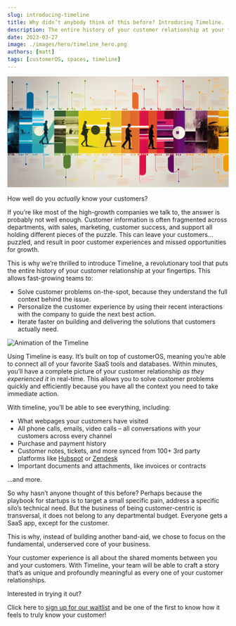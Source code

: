 ```yaml
---
slug: introducing-timeline
title: Why didn’t anybody think of this before? Introducing Timeline.
description: The entire history of your customer relationship at your fingertips.
date: 2023-03-27
image: ./images/hero/timeline_hero.png
authors: [matt]
tags: [customerOS, spaces, timeline]
---
```


![Timeline hero image](images/hero/timeline-hero.jpg)

How well do you *actually* know your customers?

If you’re like most of the high-growth companies we talk to, the answer is probably not well enough.  Customer information is often fragmented across departments, with sales, marketing, customer success, and support all holding different pieces of the puzzle.  This can leave your customers… puzzled, and result in poor customer experiences and missed opportunities for growth.

<!--truncate-->

This is why we’re thrilled to introduce Timeline, a revolutionary tool that puts the entire history of your customer relationship at your fingertips.  This allows fast-growing teams to:

- Solve customer problems on-the-spot, because they understand the full context behind the issue.
- Personalize the customer experience by using their recent interactions with the company to guide the next best action.
- Iterate faster on building and delivering the solutions that customers actually need.

![Animation of the Timeline](images/Timeline-only.gif)

Using Timeline is easy.  It’s built on top of customerOS, meaning you’re able to connect all of your favorite SaaS tools and databases.  Within minutes, you’ll have a complete picture of your customer relationship *as they experienced it* in real-time.  This allows you to solve customer problems quickly and efficiently because you have all the context you need to take immediate action.

With timeline, you’ll be able to see everything, including:

- What webpages your customers have visited
- All phone calls, emails, video calls – all conversations with your customers across every channel
- Purchase and payment history
- Customer notes, tickets, and more synced from 100+ 3rd party platforms like [Hubspot][hubspot] or [Zendesk][zendesk]
- Important documents and attachments, like invoices or contracts

…and more.  

So why hasn’t anyone thought of this before? Perhaps because the playbook for startups is to target a small specific pain, address a specific silo’s technical need. But the business of being customer-centric is transversal, it does not belong to any departmental budget. Everyone gets a SaaS app, except for the customer.

This is why, instead of building another band-aid, we chose to focus on the fundamental, underserved core of your business.

Your customer experience is all about the shared moments between you and your customers.  With Timeline, your team will be able to craft a story that’s as unique and profoundly meaningful as every one of your customer relationships.  

Interested in trying it out?  

Click here to [sign up for our waitlist][waitlist] and be one of the first to know how it feels to truly know your customer!  

<!---References--->

[hubspot]: https://www.openline.ai/guides/connectors/hubspot
[waitlist]: https://www.openline.ai/
[zendesk]: https://www.openline.ai/guides/connectors/zendesk-support
